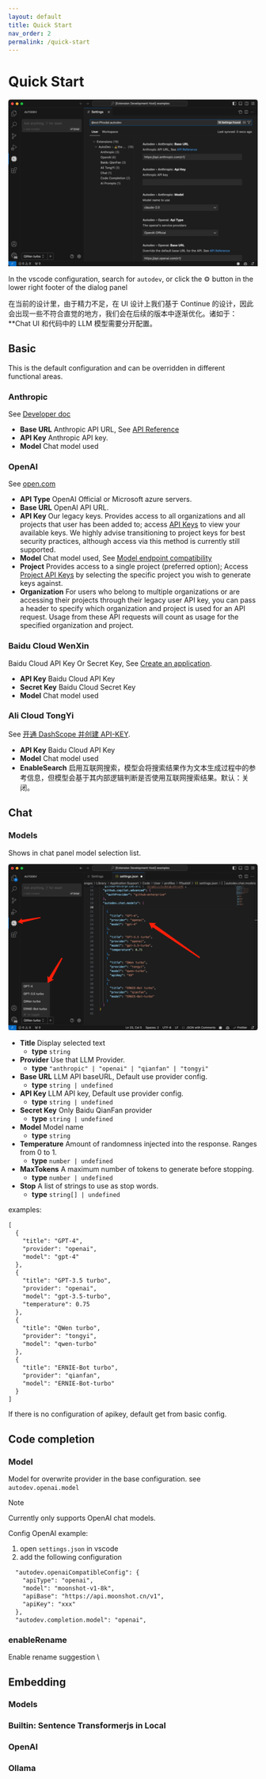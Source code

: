```yaml
---
layout: default
title: Quick Start
nav_order: 2
permalink: /quick-start
---
```


# Quick Start

![Extension Settings](./images/settings.png)

In the vscode configuration, search for `autodev`, or click the ⚙️ button in the lower right footer of the dialog panel

在当前的设计里，由于精力不足，在 UI 设计上我们基于 Continue 的设计，因此会出现一些不符合直觉的地方，我们会在后续的版本中逐渐优化。诸如于：
**Chat UI 和代码中的 LLM 模型需要分开配置。

## Basic

This is the default configuration and can be overridden in different functional areas.

### Anthropic

See [Developer doc](https://docs.anthropic.com/en/docs/intro-to-claude)

- **Base URL** Anthropic API URL, See [API Reference](https://docs.anthropic.com/en/api/getting-started)
- **API Key** Anthropic API key.
- **Model** Chat model used

### OpenAI

See [open.com](https://platform.openai.com/docs/introduction)

- **API Type** OpenAI Official or Microsoft azure servers.
- **Base URL** OpenAI API URL.
- **API Key** Our legacy keys. Provides access to all organizations and all projects that user has been added to; access [API Keys](https://platform.openai.com/account/api-keys) to view your available keys. We highly advise transitioning to project keys for best security practices, although access via this method is currently still supported.
- **Model** Chat model used, See [Model endpoint compatibility](https://platform.openai.com/docs/models/model-endpoint-compatibility)
- **Project** Provides access to a single project (preferred option); Access [Project API Keys](https://platform.openai.com/settings/organization/general) by selecting the specific project you wish to generate keys against.
- **Organization** For users who belong to multiple organizations or are accessing their projects through their legacy user API key, you can pass a header to specify which organization and project is used for an API request. Usage from these API requests will count as usage for the specified organization and project.

### Baidu Cloud WenXin

Baidu Cloud API Key Or Secret Key, See [Create an application](https://console.bce.baidu.com/qianfan/ais/console/applicationConsole/application).

- **API Key** Baidu Cloud API Key
- **Secret Key** Baidu Cloud Secret Key
- **Model** Chat model used

### Ali Cloud TongYi

See [开通 DashScope 并创建 API-KEY](https://help.aliyun.com/zh/dashscope/developer-reference/activate-dashscope-and-create-an-api-key).

- **API Key** Baidu Cloud API Key
- **Model** Chat model used
- **EnableSearch** 启用互联网搜索，模型会将搜索结果作为文本生成过程中的参考信息，但模型会基于其内部逻辑判断是否使用互联网搜索结果。默认：关闭。

## Chat

### Models

Shows in chat panel model selection list.

![Sidepanel](./images/sidepanel.png)

- **Title** Display selected text
  - **type** `string`
- **Provider** Use that LLM Provider.
  - **type** `"anthropic" | "openai" | "qianfan" | "tongyi"`
- **Base URL** LLM API baseURL, Default use provider config.
  - **type** `string | undefined`
- **API Key** LLM API key, Default use provider config.
  - **type** `string | undefined`
- **Secret Key** Only Baidu QianFan provider
  - **type** `string | undefined`
- **Model** Model name
  - **type** `string`
- **Temperature** Amount of randomness injected into the response. Ranges from 0 to 1.
  - **type** `number | undefined`
- **MaxTokens** A maximum number of tokens to generate before stopping.
  - **type** `number | undefined`
- **Stop** A list of strings to use as stop words.
  - **type** `string[] | undefined`

examples:

```jsonc
[
  {
    "title": "GPT-4",
    "provider": "openai",
    "model": "gpt-4"
  },
  {
    "title": "GPT-3.5 turbo",
    "provider": "openai",
    "model": "gpt-3.5-turbo",
    "temperature": 0.75
  },
  {
    "title": "QWen turbo",
    "provider": "tongyi",
    "model": "qwen-turbo"
  },
  {
    "title": "ERNIE-Bot turbo",
    "provider": "qianfan",
    "model": "ERNIE-Bot-turbo"
  }
]
```

If there is no configuration of apikey, default get from basic config.

## Code completion

### Model

Model for overwrite provider in the base configuration. see `autodev.openai.model`

> [!NOTE]  
> Currently only supports OpenAI chat models.

Config OpenAI example:

1. open `settings.json` in vscode
2. add the following configuration

```
  "autodev.openaiCompatibleConfig": {
    "apiType": "openai",
    "model": "moonshot-v1-8k",
    "apiBase": "https://api.moonshot.cn/v1",
    "apiKey": "xxx"
  },
  "autodev.completion.model": "openai",
```

### enableRename

Enable rename suggestion
\

## Embedding

### Models

### Builtin: Sentence Transformerjs in Local

### OpenAI

### Ollama

